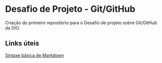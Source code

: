 # Desafio de Projeto - Git/GitHub
Criação do primeiro repositório para o Desafio de projeto sobre Git/GitHub da DIO.

## Links úteis
[Sintaxe básica de Markdown](https://www.markdownguide.org/basic-syntax/)
